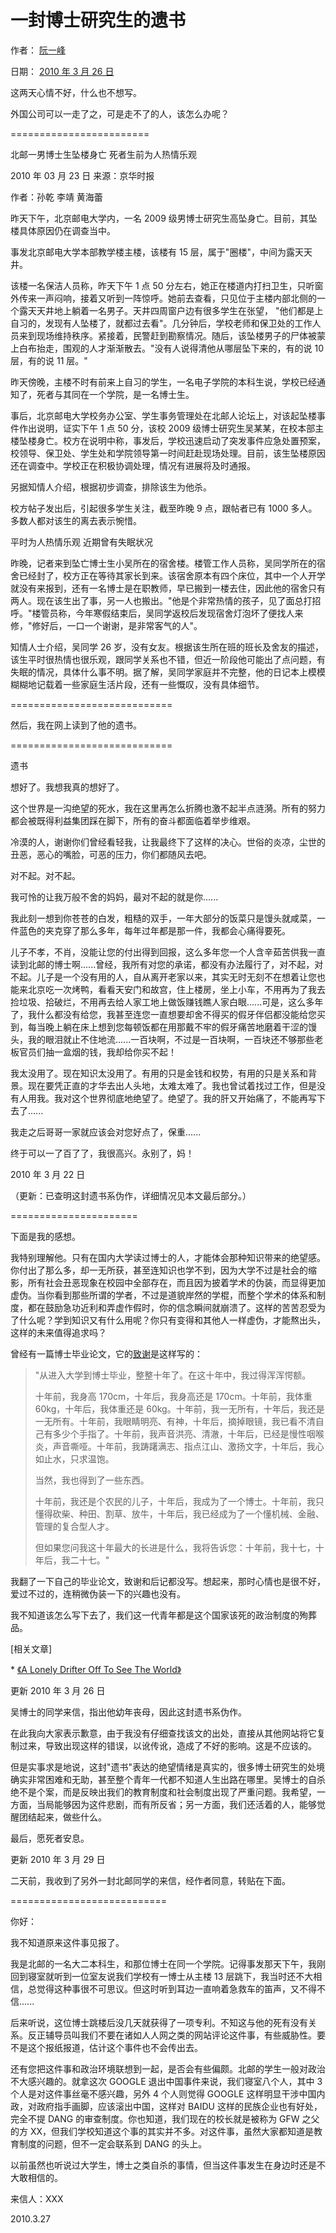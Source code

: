 # 一封博士研究生的遗书

作者： [阮一峰](https://www.ruanyifeng.com/)

日期： [2010 年 3 月 26 日](https://www.ruanyifeng.com/blog/2010/03/)

这两天心情不好，什么也不想写。

外国公司可以一走了之，可是走不了的人，该怎么办呢？

========================

北邮一男博士生坠楼身亡 死者生前为人热情乐观

2010 年 03 月 23 日 来源：京华时报

作者：孙乾 李靖 黄海蕾

昨天下午，北京邮电大学内，一名 2009 级男博士研究生高坠身亡。目前，其坠楼具体原因仍在调查当中。

事发北京邮电大学本部教学楼主楼，该楼有 15 层，属于"圈楼"，中间为露天天井。

该楼一名保洁人员称，昨天下午 1 点 50 分左右，她正在楼道内打扫卫生，只听窗外传来一声闷响，接着又听到一阵惊呼。她前去查看，只见位于主楼内部北侧的一个露天天井地上躺着一名男子。天井四周窗户边有很多学生在张望， "他们都是上自习的，发现有人坠楼了，就都过去看"。几分钟后，学校老师和保卫处的工作人员来到现场维持秩序。紧接着，民警赶到勘察情况。随后，该坠楼男子的尸体被蒙上白布抬走，围观的人才渐渐散去。"没有人说得清他从哪层坠下来的，有的说 10 层，有的说 11 层。"

昨天傍晚，主楼不时有前来上自习的学生，一名电子学院的本科生说，学校已经通知了，死者与其同在一个学院，是一名博士生。

事后，北京邮电大学校务办公室、学生事务管理处在北邮人论坛上，对该起坠楼事件作出说明，证实下午 1 点 50 分，该校 2009 级博士研究生吴某某，在校本部主楼坠楼身亡。校方在说明中称，事发后，学校迅速启动了突发事件应急处置预案，校领导、保卫处、学生处和学院领导第一时间赶赴现场处理。目前，该生坠楼原因还在调查中。学校正在积极协调处理，情况有进展将及时通报。

另据知情人介绍，根据初步调查，排除该生为他杀。

校方帖子发出后，引起很多学生关注，截至昨晚 9 点，跟帖者已有 1000 多人。多数人都对该生的离去表示惋惜。

平时为人热情乐观 近期曾有失眠状况

昨晚，记者来到坠亡博士生小吴所在的宿舍楼。楼管工作人员称，吴同学所在的宿舍已经封了，校方正在等待其家长到来。该宿舍原本有四个床位，其中一个人开学就没有来报到，还有一名博士是在职教师，早已搬到一楼去住，因此他的宿舍只有两人。现在该生出了事，另一人也搬出。"他是个非常热情的孩子，见了面总打招呼。"楼管员称，今年寒假结束后，吴同学返校后发现宿舍灯泡坏了便找人来修，"修好后，一口一个谢谢，是非常客气的人"。

知情人士介绍，吴同学 26 岁，没有女友。根据该生所在班的班长及舍友的描述，该生平时很热情也很乐观，跟同学关系也不错，但近一阶段他可能出了点问题，有失眠的情况，具体什么事不明。据了解，吴同学家庭并不完整，他的日记本上模模糊糊地记载着一些家庭生活片段，还有一些慨叹，没有具体细节。

============================

然后，我在网上读到了他的遗书。

============================

遗书

想好了。我想我真的想好了。

这个世界是一沟绝望的死水，我在这里再怎么折腾也激不起半点涟漪。所有的努力都会被既得利益集团踩在脚下，所有的奋斗都面临着举步维艰。

冷漠的人，谢谢你们曾经看轻我，让我最终下了这样的决心。世俗的炎凉，尘世的丑恶，恶心的嘴脸，可恶的压力，你们都随风去吧。

对不起。对不起。

我可怜的让我万般不舍的妈妈，最对不起的就是你......

我此刻一想到你苍苍的白发，粗糙的双手，一年大部分的饭菜只是馒头就咸菜，一件蓝色的夹克穿了那么多年，每年过年都是那一件，我都会心痛得要死。

儿子不孝，不肖，没能让您的付出得到回报，这么多年您一个人含辛茹苦供我一直读到北邮的博士啊......曾经，我所有对您的承诺，都没有办法履行了，对不起，对不起。儿子是一个没有用的人，自从离开老家以来，其实无时无刻不在想着让您也能来北京吃一次烤鸭，看看天安门和故宫，住上楼房，坐上小车，不用再为了我去捡垃圾、拾破烂，不用再去给人家工地上做饭赚钱瞧人家白眼......可是，这么多年了，我什么都没有给您，我甚至连您一直想要却舍不得买的假牙伴侣都没能给您买到，每当晚上躺在床上想到您每顿饭都在用那戴不牢的假牙痛苦地磨着干涩的馒头，我的眼泪就止不住地流......一百块啊，不过是一百块啊，一百块还不够那些老板官员们抽一盒烟的钱，我却给你买不起！

我太没用了。现在知识太没用了。有用的只是金钱和权势，有用的只是关系和背景。现在要凭正直的才华去出人头地，太难太难了。我也曾试着找过工作，但是没有人用我。我对这个世界彻底地绝望了。绝望了。我的肝又开始痛了，不能再写下去了......

我走之后哥哥一家就应该会对您好点了，保重......

终于可以一了百了了，我很高兴。永别了，妈！

2010 年 3 月 22 日

（更新：已查明这封遗书系伪作，详细情况见本文最后部分。）

======================

下面是我的感想。

我特别理解他。只有在国内大学读过博士的人，才能体会那种知识带来的绝望感。你付出了那么多，却一无所获，甚至连知识也学不到，因为大学不过是社会的缩影，所有社会丑恶现象在校园中全部存在，而且因为披着学术的伪装，而显得更加虚伪。当你看到那些所谓的学者，不过是道貌岸然的学棍，而整个学术的体系和制度，都在鼓励急功近利和弄虚作假时，你的信念瞬间就崩溃了。这样的苦苦忍受为了什么呢？学到知识又有什么用呢？你只有变得和其他人一样虚伪，才能熬出头，这样的未来值得追求吗？

曾经有一篇博士毕业论文，它的[致谢](https://www.google.com.hk/search?hl=zh-CN&q=%E6%88%91%E5%87%BA%E7%94%9F%E7%9A%84%E6%97%B6%E5%80%99%E6%98%AF%E4%B8%80%E4%B8%AA%E4%B8%8B%E9%9B%AA%E7%9A%84%E6%B7%B1%E5%A4%9C&sourceid=navclient-ff&rlz=1B3GGGL_zh-CNCN213CN213&ie=UTF-8)是这样写的：

> "从进入大学到博士毕业，整整十年了。在这十年中，我过得浑浑愕额。
>
> 十年前，我身高 170cm，十年后，我身高还是 170cm。十年前，我体重 60kg，十年后，我体重还是 60kg。十年前，我一无所有，十年后，我还是一无所有。十年前，我眼睛明亮、有神，十年后，摘掉眼镜，我已看不清自己有多少个手指了。十年前，我声音洪亮、清澈，十年后，已经是慢性咽喉炎，声音嘶哑。十年前，我踌躇满志、指点江山、激扬文字，十年后，我心如止水，只求温饱。
>
> 当然，我也得到了一些东西。
>
> 十年前，我还是个农民的儿子，十年后，我成为了一个博士。十年前，我只懂得砍柴、种田、割草、放牛，十年后，我已经成为了一个懂机械、金融、管理的复合型人才。
>
> 但如果您问我这十年最大的长进是什么，我将告诉您：十年前，我十七，十年后，我二十七。"

我翻了一下自己的毕业论文，致谢和后记都没写。想起来，那时心情也是很不好，爱过不过的，连稍微伪装一下的兴趣也没有。

我不知道该怎么写下去了，我们这一代青年都是这个国家该死的政治制度的殉葬品。

[相关文章]

\* [《A Lonely Drifter Off To See The World》](https://www.ruanyifeng.com/blog/2008/04/a_lonely_drifter_off_to_see_th.html)

更新 2010 年 3 月 26 日

吴博士的同学来信，指出他幼年丧母，因此这封遗书系伪作。

在此我向大家表示歉意，由于我没有仔细查找该文的出处，直接从其他网站将它复制过来，导致出现这样的错误，以讹传讹，造成了不好的影响。这是不应该的。

但是实事求是地说，这封"遗书"表达的绝望情绪是真实的，很多博士研究生的处境确实非常困难和无助，甚至整个青年一代都不知道人生出路在哪里。吴博士的自杀绝不是个案，而是反映出我们的教育制度和社会制度出现了严重问题。我希望，一方面，当局能够因为这件悲剧，而有所反省；另一方面，我们还活着的人，能够觉醒团结起来，做些什么。

最后，愿死者安息。

更新 2010 年 3 月 29 日

二天前，我收到了另外一封北邮同学的来信，经作者同意，转贴在下面。

===========================

你好：

我不知道原来这件事见报了。

我是北邮的一名大二本科生，和那位博士在同一个学院。记得事发那天下午，我刚回到寝室就听到一位室友说我们学校有一博士从主楼 13 层跳下，我当时还不大相信，总觉得这种事很不可思议。但这时听到耳边一直响着急救车的笛声，又不得不信......

后来听说，这位博士跳楼后没几天就获得了一项专利。不知这与他的死有没有关系。反正辅导员叫我们不要在诸如人人网之类的网站评论这件事，有些威胁性。要不是这个报纸报道，估计这个事件也不会传出去。

还有您把这件事和政治环境联想到一起，是否会有些偏颇。北邮的学生一般对政治不大感兴趣的。就拿这次 GOOGLE 退出中国事件来说，我们寝室八个人，其中 3 个人是对这件事丝毫不感兴趣，另外 4 个人则觉得 GOOGLE 这样明显干涉中国内政，对政府指手画脚，应该滚出中国，这样对 BAIDU 这样的民族企业也有好处，完全不提 DANG 的审查制度。你也知道，我们现在的校长就是被称为 GFW 之父的方 XX，但我们学校知道这个事的其实并不多。对这件事，虽然大家都知道是教育制度的问题，但不一定会联系到 DANG 的头上。

以前虽然也听说过大学生，博士之类自杀的事情，但当这件事发生在身边时还是不大敢相信的。

来信人：XXX

2010.3.27
